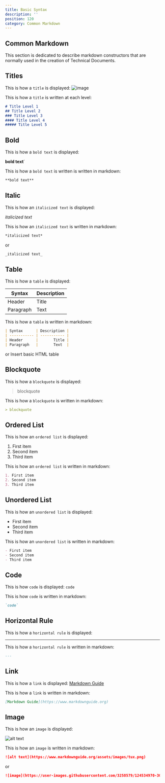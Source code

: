 ```yaml
---
title: Basic Syntax
description: ''
position: 120
category: Common Markdown
---
```


## Common Markdown
This section is dedicated to describe markdown constructors that are normally used in the creation of Technical Documents. 

## Titles
This is how a `title` is displayed:
![image](https://user-images.githubusercontent.com/3258579/124534360-f6dfec80-ddc8-11eb-8735-db82b5d5cb41.png)

This is how a `title` is written at each level:
```md
# Title Level 1
## Title Level 2
### Title Level 3
#### Title Level 4
##### Title Level 5
```
## Bold
This is how a `bold text` is displayed:

**bold text**´

This is how a `bold text` is written is written in markdown:

```md
**bold text**
```

## Italic

This is how an `italicized text` is displayed:

_italicized text_

This is how an `italicized text` is written in markdown:

```md
*italicized text*
```
or
```md
_italicized text_
```

## Table

This is how a `table` is displayed:

| Syntax      | Description |
| ----------- | ----------- |
| Header      |       Title |
| Paragraph   | Text        |

This is how a `table` is written in markdown:

```md
| Syntax      | Description |
| ----------- | ----------- |
| Header      |       Title |
| Paragraph   |       Text  |
```
or
Insert basic HTML table

## Blockquote

This is how a `blockquote` is displayed:

> blockquote

This is how a `blockquote` is written in markdown:

```md
> blockquote
```
## Ordered List
This is how an `ordered list` is displayed:
1. First item
2. Second item
3. Third item

This is how an `ordered list` is written in markdown:
```md
1. First item
2. Second item
3. Third item
```

## Unordered List
This is how an `unordered list` is displayed:

- First item
- Second item
- Third item

This is how an `unordered list` is written in markdown:
```md
- First item
- Second item
- Third item
```
## Code
This is how `code` is displayed:
`code`

This is how `code` is written in markdown:
```md
`code`
```

## Horizontal Rule


This is how a `horizontal rule` is displayed:

---
This is how a `horizontal rule` is written in markdown:

```md
---
```

## Link
This is how a `link` is displayed:
[Markdown Guide](https://www.markdownguide.org)

This is how a `link` is written in markdown:
```md
[Markdown Guide](https://www.markdownguide.org)
```

## Image
This is how an `image` is displayed:

![alt text](https://www.markdownguide.org/assets/images/tux.png)

This is how an `image` is written in markdown:

```md
![alt text](https://www.markdownguide.org/assets/images/tux.png)
```
or
```md
![image](https://user-images.githubusercontent.com/3258579/124534970-30fdbe00-ddca-11eb-8a95-ca7dd82eba41.png)

```